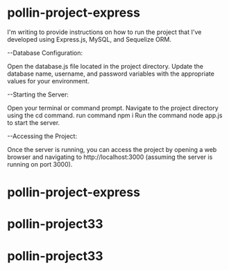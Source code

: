 # pollin-project-express

I'm writing to provide instructions on how to run the project that I've developed using Express.js, MySQL, and Sequelize ORM.

--Database Configuration:

Open the database.js file located in the project directory.
Update the database name, username, and password variables with the appropriate values for your environment.

--Starting the Server:

Open your terminal or command prompt.
Navigate to the project directory using the cd command.
run command npm i
Run the command node app.js to start the server.

--Accessing the Project:

Once the server is running, you can access the project by opening a web browser and navigating to http://localhost:3000 (assuming the server is running on port 3000).
# pollin-project-express
# pollin-project33
# pollin-project33

